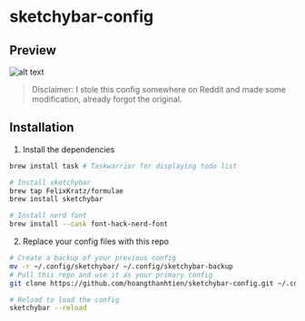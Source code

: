 # sketchybar-config

## Preview

![alt text](image.png)

> Disclaimer: I stole this config somewhere on Reddit and made some modification, already forgot the original.

## Installation

1. Install the dependencies

```sh
brew install task # Taskwarrior for displaying todo list

# Install sketchybar
brew tap FelixKratz/formulae
brew install sketchybar

# Install nerd font
brew install --cask font-hack-nerd-font
```

2. Replace your config files with this repo

```sh
# Create a backup of your previous config
mv -r ~/.config/sketchybar/ ~/.config/sketchybar-backup
# Pull this repo and use it as your primary config
git clone https://github.com/hoangthanhtien/sketchybar-config.git ~/.config/sketchybar

# Reload to load the config
sketchybar --reload
```
